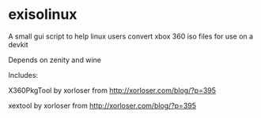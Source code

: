 # exisolinux
A small gui script to help linux users convert xbox 360 iso files for use on a devkit

Depends on zenity and wine

Includes:

X360PkgTool by xorloser from http://xorloser.com/blog/?p=395

xextool by xorloser from http://xorloser.com/blog/?p=395
